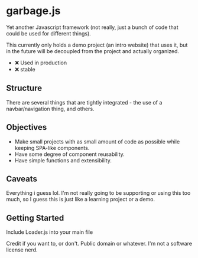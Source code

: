 # garbage.js

Yet another Javascript framework (not really, just a bunch of code that could be used for different things).

This currently only holds a demo project (an intro website) that uses it, but in the future will be decoupled from the project and actually organized.

- ❌ Used in production 
- ❌ stable

## Structure
There are several things that are tightly integrated - the use of a navbar/navigation thing, and others.


## Objectives
- Make small projects with as small amount of code as possible while keeping SPA-like components.
- Have some degree of component reusability.
- Have simple functions and extensibility.

## Caveats
Everything i guess lol. I'm not really going to be supporting or using this too much, so I guess this is just like a learning project or a demo.

## Getting Started
Include Loader.js into your main file

Credit if you want to, or don't. Public domain or whatever. I'm not a software license nerd.